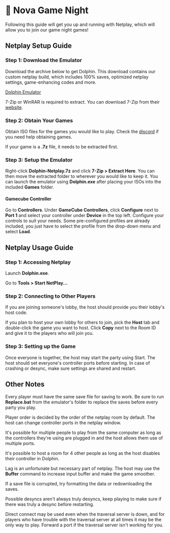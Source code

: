 # 🌌 Nova Game Night
Following this guide will get you up and running with Netplay, which will allow you to join our game night games!

## Netplay Setup Guide
### Step 1: Download the Emulator
Download the archive below to get Dolphin.
This download contains our custom netplay build, which includes 100% saves, optimized netplay settings, game-enhancing codes and more.

[Dolphin Emulator](https://mega.nz/file/IO43DYrA#-5WzI7G7thk8GeIwL7ZCpRudrDnCSWqWuQD95UjA0ZA)

7-Zip or WinRAR is required to extract.
You can download 7-Zip from their [website](https://www.7-zip.org/download.html).

### Step 2: Obtain Your Games
Obtain ISO files for the games you would like to play. Check the [discord](https://discord.gg/m52kfmbqAm) if you need help obtaining games.

If your game is a **.7z** file, it needs to be extracted first.

### Step 3: Setup the Emulator
Right-click **Dolphin-Netplay.7z** and click **7-Zip > Extract Here**. You can then move the extracted folder to wherever you would like to keep it. You can launch the emulator using **Dolphin.exe** after placing your ISOs into the included **Games** folder.

#### Gamecube Controller
Go to **Controllers**. Under **GameCube Controllers**, click **Configure** next to **Port 1** and select your controller under **Device** in the top left.
Configure your controls to suit your needs. Some pre-configured profiles are already included, you just have to select the profile from the drop-down menu and select **Load**.

## Netplay Usage Guide
### Step 1: Accessing Netplay
Launch **Dolphin.exe**.

Go to **Tools > Start NetPlay...**

### Step 2: Connecting to Other Players
If you are joining someone's lobby, the host should provide you their lobby's host code.

If you plan to host your own lobby for others to join, pick the **Host** tab and double-click the game you want to host. Click **Copy** next to the Room ID and give it to the players who will join you.

### Step 3: Setting up the Game
Once everyone is together, the host may start the party using Start. The host should set everyone's controller ports before starting. In case of crashing or desync, make sure settings are shared and restart.

## Other Notes
Every player must have the same save file for saving to work. Be sure to run **Replace.bat** from the emulator's folder to replace the saves before every party you play.

Player order is decided by the order of the netplay room by default. The host can change controller ports in the netplay window.

It's possible for multiple people to play from the same computer as long as the controllers they're using are plugged in and the host allows them use of multiple ports.

It's possible to host a room for 4 other people as long as the host disables their controller in Dolphin.

Lag is an unfortunate but necessary part of netplay. The host may use the **Buffer** command to increase input buffer and make the game smoother.

If a save file is corrupted, try formatting the data or redownloading the saves.

Possible desyncs aren't always truly desyncs, keep playing to make sure if there was truly a desync before restarting.

Direct connect may be used even when the traversal server is down, and for players who have trouble with the traversal server at all times it may be the only way to play. Forward a port if the traversal server isn't working for you.
